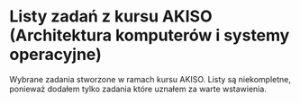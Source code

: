 # Listy zadań z kursu AKISO (Architektura komputerów i systemy operacyjne)

Wybrane zadania stworzone w ramach kursu AKISO.
Listy są niekompletne, ponieważ dodałem tylko zadania które uznałem za warte wstawienia.
